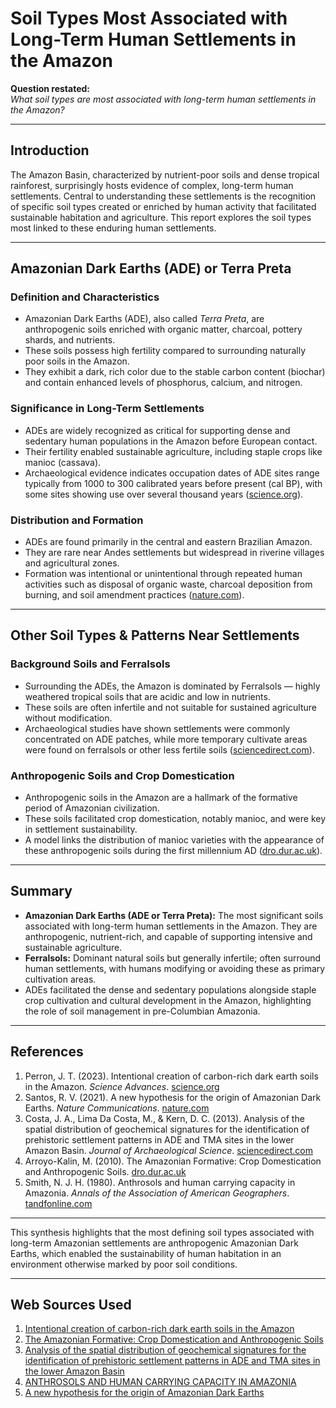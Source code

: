 # Soil Types Most Associated with Long-Term Human Settlements in the Amazon

**Question restated:**  
*What soil types are most associated with long-term human settlements in the Amazon?*

---

## Introduction

The Amazon Basin, characterized by nutrient-poor soils and dense tropical rainforest, surprisingly hosts evidence of complex, long-term human settlements. Central to understanding these settlements is the recognition of specific soil types created or enriched by human activity that facilitated sustainable habitation and agriculture. This report explores the soil types most linked to these enduring human settlements.

---

## Amazonian Dark Earths (ADE) or Terra Preta

### Definition and Characteristics
- Amazonian Dark Earths (ADE), also called *Terra Preta*, are anthropogenic soils enriched with organic matter, charcoal, pottery shards, and nutrients.
- These soils possess high fertility compared to surrounding naturally poor soils in the Amazon.
- They exhibit a dark, rich color due to the stable carbon content (biochar) and contain enhanced levels of phosphorus, calcium, and nitrogen.

### Significance in Long-Term Settlements
- ADEs are widely recognized as critical for supporting dense and sedentary human populations in the Amazon before European contact.
- Their fertility enabled sustainable agriculture, including staple crops like manioc (cassava).
- Archaeological evidence indicates occupation dates of ADE sites range typically from 1000 to 300 calibrated years before present (cal BP), with some sites showing use over several thousand years ([science.org](https://www.science.org/doi/10.1126/sciadv.adh8499)).

### Distribution and Formation
- ADEs are found primarily in the central and eastern Brazilian Amazon.
- They are rare near Andes settlements but widespread in riverine villages and agricultural zones.
- Formation was intentional or unintentional through repeated human activities such as disposal of organic waste, charcoal deposition from burning, and soil amendment practices ([nature.com](https://www.nature.com/articles/s41467-020-20184-2)).

---

## Other Soil Types & Patterns Near Settlements

### Background Soils and Ferralsols
- Surrounding the ADEs, the Amazon is dominated by Ferralsols — highly weathered tropical soils that are acidic and low in nutrients.
- These soils are often infertile and not suitable for sustained agriculture without modification.
- Archaeological studies have shown settlements were commonly concentrated on ADE patches, while more temporary cultivate areas were found on ferralsols or other less fertile soils ([sciencedirect.com](https://www.sciencedirect.com/science/article/pii/S0305440312005523)).

### Anthropogenic Soils and Crop Domestication
- Anthropogenic soils in the Amazon are a hallmark of the formative period of Amazonian civilization.
- These soils facilitated crop domestication, notably manioc, and were key in settlement sustainability.
- A model links the distribution of manioc varieties with the appearance of these anthropogenic soils during the first millennium AD ([dro.dur.ac.uk](http://dro.dur.ac.uk/27804/1/27804.pdf?DDD6+spks92+kswl88=)).

---

## Summary

- **Amazonian Dark Earths (ADE or Terra Preta):** The most significant soils associated with long-term human settlements in the Amazon. They are anthropogenic, nutrient-rich, and capable of supporting intensive and sustainable agriculture.
- **Ferralsols:** Dominant natural soils but generally infertile; often surround human settlements, with humans modifying or avoiding these as primary cultivation areas.
- ADEs facilitated the dense and sedentary populations alongside staple crop cultivation and cultural development in the Amazon, highlighting the role of soil management in pre-Columbian Amazonia.

---

## References

1. Perron, J. T. (2023). Intentional creation of carbon-rich dark earth soils in the Amazon. *Science Advances*. [science.org](https://www.science.org/doi/10.1126/sciadv.adh8499)  
2. Santos, R. V. (2021). A new hypothesis for the origin of Amazonian Dark Earths. *Nature Communications*. [nature.com](https://www.nature.com/articles/s41467-020-20184-2)  
3. Costa, J. A., Lima Da Costa, M., & Kern, D. C. (2013). Analysis of the spatial distribution of geochemical signatures for the identification of prehistoric settlement patterns in ADE and TMA sites in the lower Amazon Basin. *Journal of Archaeological Science*. [sciencedirect.com](https://www.sciencedirect.com/science/article/pii/S0305440312005523)  
4. Arroyo-Kalin, M. (2010). The Amazonian Formative: Crop Domestication and Anthropogenic Soils. [dro.dur.ac.uk](http://dro.dur.ac.uk/27804/1/27804.pdf?DDD6+spks92+kswl88=)  
5. Smith, N. J. H. (1980). Anthrosols and human carrying capacity in Amazonia. *Annals of the Association of American Geographers*. [tandfonline.com](https://www.tandfonline.com/doi/abs/10.1111/j.1467-8306.1980.tb01332.x)

---

This synthesis highlights that the most defining soil types associated with long-term Amazonian settlements are anthropogenic Amazonian Dark Earths, which enabled the sustainability of human habitation in an environment otherwise marked by poor soil conditions.

---
## Web Sources Used

1. [Intentional creation of carbon-rich dark earth soils in the Amazon](https://www.science.org/doi/10.1126/sciadv.adh8499)
2. [The Amazonian Formative: Crop Domestication and Anthropogenic Soils](http://dro.dur.ac.uk/27804/1/27804.pdf?DDD6+spks92+kswl88=)
3. [Analysis of the spatial distribution of geochemical signatures for the identification of prehistoric settlement patterns in ADE and TMA sites in the lower Amazon Basin](https://www.sciencedirect.com/science/article/pii/S0305440312005523)
4. [ANTHROSOLS AND HUMAN CARRYING CAPACITY IN AMAZONIA](https://www.tandfonline.com/doi/abs/10.1111/j.1467-8306.1980.tb01332.x)
5. [A new hypothesis for the origin of Amazonian Dark Earths](https://www.nature.com/articles/s41467-020-20184-2)
